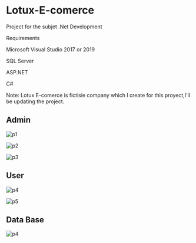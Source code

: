 # Lotux-E-comerce
Project for the subjet .Net Development

Requirements

Microsoft Visual Studio 2017 or 2019

SQL Server

ASP.NET

C#

Note:
Lotux E-comerce is fictisie company which I create for this proyect,I'll be updating the project.

## Admin
![p1](https://user-images.githubusercontent.com/31390537/73086738-ce935500-3e96-11ea-92e6-148db1d18521.PNG)

![p2](https://user-images.githubusercontent.com/31390537/73086767-dce17100-3e96-11ea-96d7-68c901c2e060.PNG)

![p3](https://user-images.githubusercontent.com/31390537/73086791-e5d24280-3e96-11ea-8e8d-4880dc1849c2.PNG)


## User

![p4](https://user-images.githubusercontent.com/31390537/73086823-f5ea2200-3e96-11ea-8764-b554a4d054de.PNG)

![p5](https://user-images.githubusercontent.com/31390537/73086845-01d5e400-3e97-11ea-9e8f-315dfb4bf633.PNG)


## Data Base
![p4](https://user-images.githubusercontent.com/31390537/70268317-d15ead00-1765-11ea-97bb-2726208e8deb.PNG)
